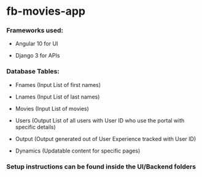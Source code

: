 # fb-movies-app

### Frameworks used:

* Angular 10 for UI 

* Django 3 for APIs


### Database Tables: 
* Fnames (Input List of first names)

* Lnames (Input List of last names)

* Movies (Input List of movies)

* Users (Output List of all users with User ID who use the portal with specific details)

* Output (Output generated out of User Experience tracked with User ID)

* Dynamics (Updatable content for specific pages)

### Setup instructions can be found inside the UI/Backend folders